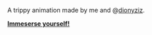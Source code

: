 A trippy animation made by me and @[dionyziz](https://github.com/dionyziz).

**[Immeserse yourself!](https://gtklocker.github.io/trippy/)**
